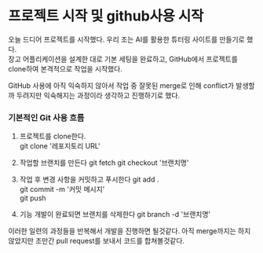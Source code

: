 # 프로젝트 시작 및 github사용 시작

오늘 드디어 프로젝트를 시작했다. 우리 조는 AI를 활용한 튜터링 사이트를 만들기로 했다.  
장고 어플리케이션을 설계한 대로 기본 세팅을 완료하고, GitHub에서 프로젝트를 clone하여 본격적으로 작업을 시작했다.

GitHub 사용에 아직 익숙하지 않아서 작업 중 잘못된 merge로 인해 conflict가 발생할까 두려지만 익숙해지는 과정이라 생각하고 진행하기로 했다.

### 기본적인 Git 사용 흐름
1. 프로젝트를 clone한다.  
git clone '레포지토리 URL'

2. 작업할 브랜치를 만든다
git fetch
git checkout '브랜치명'

3. 작업 후 변경 사항을 커밋하고 푸시한다
git add .   
git commit -m '커밋 메시지'   
git push   

4. 기능 개발이 완료되면 브랜치를 삭제한다
git branch -d '브랜치명'

이러한 일련의 과정들을 반복해서 개발을 진행하면 될것같다. 아직 merge까지는 하지 않았지만 조만간 pull request를 보내서 코드를 합쳐볼것같다.
